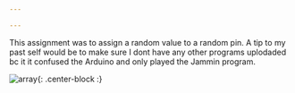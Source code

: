 ```yaml
---

---
```




This assignment was to assign a random value to a random pin. A tip to my past self would be to make sure I dont have any other programs uplodaded bc it 
it confused the Arduino and only played the Jammin program. 



![array](https://mahaletn.github.io/assets/img/array.png){: .center-block :}  
 








